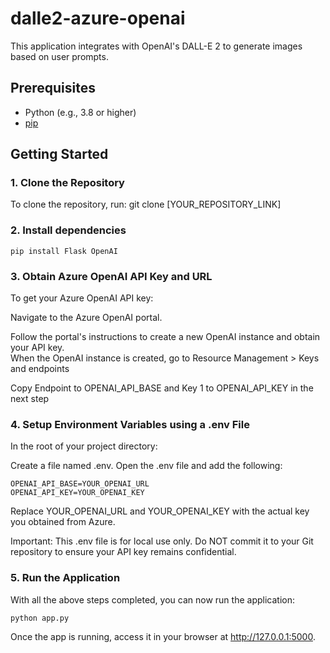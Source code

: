 # dalle2-azure-openai
This application integrates with OpenAI's DALL-E 2 to generate images based on user prompts.

## Prerequisites

- Python (e.g., 3.8 or higher)
- [pip](https://pip.pypa.io/en/stable/installation/)

## Getting Started

### 1. Clone the Repository

To clone the repository, run:
git clone [YOUR_REPOSITORY_LINK]

### 2. Install dependencies

``pip install Flask OpenAI``

### 3. Obtain Azure OpenAI API Key and URL

To get your Azure OpenAI API key:

Navigate to the Azure OpenAI portal.

Follow the portal's instructions to create a new OpenAI instance and obtain your API key.  
When the OpenAI instance is created, go to Resource Management > Keys and endpoints

Copy Endpoint to OPENAI_API_BASE and Key 1 to OPENAI_API_KEY in the next step

### 4. Setup Environment Variables using a .env File  
In the root of your project directory:

Create a file named .env.
Open the .env file and add the following:

``OPENAI_API_BASE=YOUR_OPENAI_URL ``  
``OPENAI_API_KEY=YOUR_OPENAI_KEY``

Replace YOUR_OPENAI_URL and YOUR_OPENAI_KEY with the actual key you obtained from Azure.

Important: This .env file is for local use only. Do NOT commit it to your Git repository to ensure your API key remains confidential.

### 5. Run the Application
With all the above steps completed, you can now run the application:

``python app.py``

Once the app is running, access it in your browser at http://127.0.0.1:5000.
